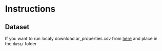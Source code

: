 # Instructions

## Dataset

If you want to run localy download ar_properties.csv from [here](https://www.kaggle.com/datasets/rmjacobsen/property-listings-for-5-south-american-countries?select=ar_properties.csv) and place in the `data/` folder
